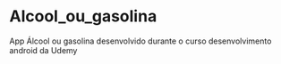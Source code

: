 # Alcool_ou_gasolina
App Álcool ou gasolina desenvolvido durante o curso desenvolvimento android da Udemy




